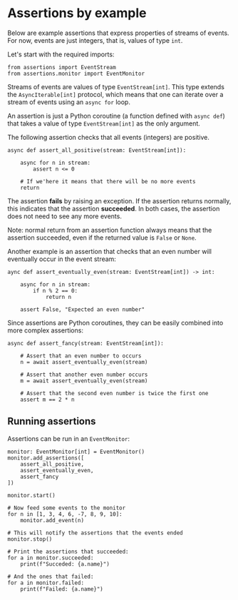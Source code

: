 # Assertions by example

Below are example assertions that express properties of streams of events.
For now, events are just integers, that is, values of type `int`.

Let's start with the required imports:
```
from assertions import EventStream
from assertions.monitor import EventMonitor
```

Streams of events are values of type `EventStream[int]`. This type extends
the `AsyncIterable[int]` protocol, which means that one can iterate over
a stream of events using an `async for` loop.

An assertion is just a Python coroutine (a function defined with `async def`) that takes a value of type `EventStream[int]` as the only argument.

The following assertion checks that all events (integers) are positive.

```
async def assert_all_positive(stream: EventStream[int]):

    async for n in stream:
        assert n <= 0
    
    # If we'here it means that there will be no more events
    return

```

The assertion **fails** by raising an exception. If the assertion returns normally, this indicates that the assertion **succeeded**. In both cases, the assertion does not need to see any more events. 

Note: normal return from an assertion function always means that the assertion succeeded, even if the returned value is `False` or `None`.

Another example is an assertion that checks that an even number will eventually
occur in the event stream:

```
aync def assert_eventually_even(stream: EventStream[int]) -> int:

    async for n in stream:
        if n % 2 == 0:
            return n

    assert False, "Expected an even number"
```

Since assertions are Python coroutines, they can be easily combined into more complex assertions:

```
async def assert_fancy(stream: EventStream[int]):

    # Assert that an even number to occurs
    n = await assert_eventually_even(stream)
    
    # Assert that another even number occurs
    m = await assert_eventually_even(stream)

    # Assert that the second even number is twice the first one
    assert m == 2 * n
```

## Running assertions

Assertions can be run in an `EventMonitor`:
```
monitor: EventMonitor[int] = EventMonitor()
monitor.add_assertions([
    assert_all_positive,
    assert_eventually_even,
    assert_fancy
])

monitor.start()

# Now feed some events to the monitor
for n in [1, 3, 4, 6, -7, 8, 9, 10]:
    monitor.add_event(n)

# This will notify the assertions that the events ended
monitor.stop()

# Print the assertions that succeeded:
for a in monitor.succeeded:
    print(f"Succeded: {a.name}")

# And the ones that failed:
for a in monitor.failed:
    print(f"Failed: {a.name}")
```
